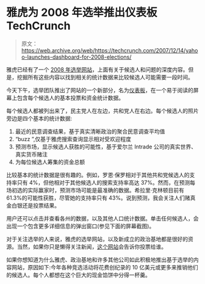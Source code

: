 # 雅虎为 2008 年选举推出仪表板 TechCrunch

> 原文：<https://web.archive.org/web/https://techcrunch.com/2007/12/14/yahoo-launches-dashboard-for-2008-elections/>

 [](https://web.archive.org/web/20230125010604/https://techcrunch.com/wp-content/uploads/2007/12/yahoodashboardb.jpg) 雅虎已经有了一个 [2008 年选举网站](https://web.archive.org/web/20230125010604/http://news.yahoo.com/election/2008)，上面有关于候选人和问题的深度内容。但是，挖掘所有这些内容以找到相关的统计数据来比较候选人可能需要一段时间。

今天下午，选举团队推出了网站的一个新部分，名为[仪表板](https://web.archive.org/web/20230125010604/http://news.yahoo.com/election/2008/dashboard)，在一个易于阅读的屏幕上包含每个候选人的基本投票和资金统计数据。

每个候选人都被列出来了，民主党人在左边，共和党人在右边。每个候选人的照片旁边是四个基本的统计数据:

1.  最近的民意调查结果，基于真实清晰政治的聚合民意调查平均值
2.  “buzz ”,仅基于雅虎搜索查询显示相对受欢迎程度
3.  预测市场，显示候选人获胜的可能性，基于爱尔兰 Intrade 公司的真实世界、真实货币赌注
4.  为每位候选人筹集的资金总额

比较基本的统计数据是很有趣的。例如，罗恩·保罗相对于其他共和党候选人的支持率只有 4%，但他相对于其他候选人的搜索支持率高达 37%。然而，在预测每场初选的实际赢家时，预测市场可能是最准确的数据。希拉里·克林顿目前有 61.3%的可能性获胜，尽管她的支持率只有 43%。说到预测，我会关注人们赌真金白银还是投票结果。

用户还可以点击并查看各州的数据，以及其他人口统计数据。单击任何候选人，会出现一个包含更多详细信息的弹出窗口(参见下面的屏幕截图)。

对于关注选举的人来说，雅虎的选举网站，以及新成立的政治基地都是很好的资源。当然，如果你只是懒得关注新闻，[这个网站](https://web.archive.org/web/20230125010604/http://techcrunch.com/2007/10/22/this-website-will-tell-you-who-to-vote-for/)会告诉你投票给谁。

如果你想知道为什么雅虎、政治基地和许多其他公司如此积极地推出基于选举的内容网站，原因如下:今年各种竞选活动将花费创纪录的 10 亿美元或更多来推销他们的候选人。每个人都想在这个巨大的现金馅饼中分得一杯羹。